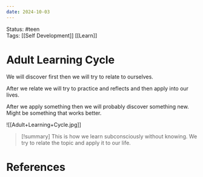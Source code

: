 ```yaml
---
date: 2024-10-03
---
```


Status: #teen  
Tags: [[Self Development]] [[Learn]] 
# Adult Learning Cycle

We will discover first then we will try to relate to ourselves. 

After we relate we will try to practice and reflects and then apply into our lives. 

After we apply something then we will probably discover something new. Might be something that works better.

![[Adult+Learning+Cycle.jpg]]


> [!summary]
> This is how we learn subconsciously without knowing. We try to relate the topic and apply it to our life.  
# References
